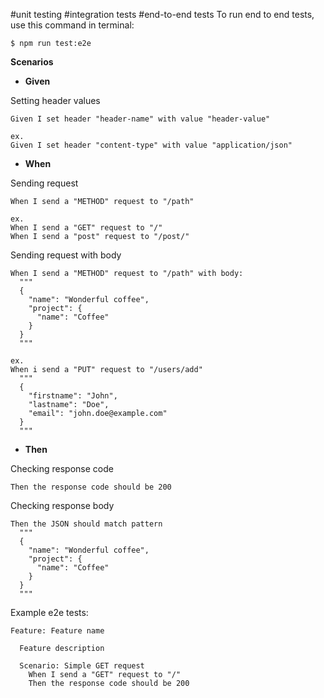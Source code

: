 #unit testing
#integration tests
#end-to-end tests
To run end to end tests, use this command in terminal:
```
$ npm run test:e2e
```

**Scenarios**

* **Given**

Setting header values
```
Given I set header "header-name" with value "header-value"

ex.
Given I set header "content-type" with value "application/json"
```

* **When**

Sending request
```
When I send a "METHOD" request to "/path"

ex.
When I send a "GET" request to "/"
When I send a "post" request to "/post/"
```

Sending request with body
```
When I send a "METHOD" request to "/path" with body:
  """
  {
    "name": "Wonderful coffee",
    "project": {
      "name": "Coffee"
    }
  }
  """

ex.
When i send a "PUT" request to "/users/add"
  """
  {
    "firstname": "John",
    "lastname": "Doe",
    "email": "john.doe@example.com"
  }
  """
```

* **Then**

Checking response code
```
Then the response code should be 200
```

Checking response body
```
Then the JSON should match pattern
  """
  {
    "name": "Wonderful coffee",
    "project": {
      "name": "Coffee"
    }
  }
  """
```

Example e2e tests:
```
Feature: Feature name

  Feature description

  Scenario: Simple GET request
    When I send a "GET" request to "/"
    Then the response code should be 200
```